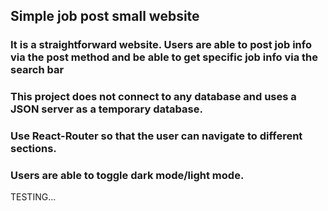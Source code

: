 ## Simple job post small website

### It is a straightforward website. Users are able to post job info via the post method and be able to get specific job info via the search bar

### This project does not connect to any database and uses a JSON server as a temporary database.

### Use React-Router so that the user can navigate to different sections.

### Users are able to toggle dark mode/light mode.

TESTING...

